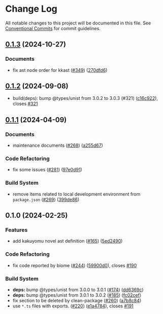 # Change Log

All notable changes to this project will be documented in this file.
See [Conventional Commits](https://conventionalcommits.org) for commit guidelines.

## [0.1.3](https://github.com/RShirohara/unified-webnovel/compare/@rshirohara/kkast@0.1.2...@rshirohara/kkast@0.1.3) (2024-10-27)

### Documents

* fix ast node order for kkast ([#349](https://github.com/RShirohara/unified-webnovel/issues/349)) ([270dfd6](https://github.com/RShirohara/unified-webnovel/commit/270dfd68d819f3070de713bb2d510d9c8053cdf4))

## [0.1.2](https://github.com/RShirohara/unified-webnovel/compare/@rshirohara/kkast@0.1.1...@rshirohara/kkast@0.1.2) (2024-09-08)

* build(deps): bump @types/unist from 3.0.2 to 3.0.3 (#321) ([c16c922](https://github.com/RShirohara/unified-webnovel/commit/c16c922)), closes [#321](https://github.com/RShirohara/unified-webnovel/issues/321)

## [0.1.1](https://github.com/RShirohara/unified-webnovel/compare/@rshirohara/kkast@0.1.0...@rshirohara/kkast@0.1.1) (2024-04-09)

### Documents

* maintenance documents ([#268](https://github.com/RShirohara/unified-webnovel/issues/268)) ([a255d67](https://github.com/RShirohara/unified-webnovel/commit/a255d67a6bf5e94af9d5daf0d62c074bc0d6a5e3))

### Code Refactoring

* fix some issues ([#281](https://github.com/RShirohara/unified-webnovel/issues/281)) ([97e0d91](https://github.com/RShirohara/unified-webnovel/commit/97e0d9136b0e310dedad44e581ba70eea6d23e30))

### Build System

* remove items related to local development environment from `package.json` ([#269](https://github.com/RShirohara/unified-webnovel/issues/269)) ([399de86](https://github.com/RShirohara/unified-webnovel/commit/399de869f96a624d023e574e94a83754261b03a2))

## 0.1.0 (2024-02-25)

### Features

* add kakuyomu novel ast definition ([#165](https://github.com/RShirohara/unified-webnovel/issues/165)) ([5ed2490](https://github.com/RShirohara/unified-webnovel/commit/5ed249083c248ab8cc8054c441a7971ab2490dfa))

### Code Refactoring

* fix code reported by biome ([#244](https://github.com/RShirohara/unified-webnovel/issues/244)) ([59900d0](https://github.com/RShirohara/unified-webnovel/commit/59900d08e01e4d6ce25cdb5da2e5ab85b18e8129)), closes [#190](https://github.com/RShirohara/unified-webnovel/issues/190)

### Build System

* **deps:** bump @types/unist from 3.0.0 to 3.0.1 ([#174](https://github.com/RShirohara/unified-webnovel/issues/174)) ([dd6369c](https://github.com/RShirohara/unified-webnovel/commit/dd6369c85d61100afc0c1ec7a8f72ff42669ed11))
* **deps:** bump @types/unist from 3.0.1 to 3.0.2 ([#185](https://github.com/RShirohara/unified-webnovel/issues/185)) ([fc02cef](https://github.com/RShirohara/unified-webnovel/commit/fc02cef92a702c7625029959a13c64735f9623e8))
* fix section to be deleted by clean-package ([#260](https://github.com/RShirohara/unified-webnovel/issues/260)) ([a7b8c84](https://github.com/RShirohara/unified-webnovel/commit/a7b8c840872ac99be29995da743100d7be68281a))
* use `*.ts` files with exports. ([#220](https://github.com/RShirohara/unified-webnovel/issues/220)) ([e1a4784](https://github.com/RShirohara/unified-webnovel/commit/e1a478402b68331636da1fc9c46cb9274004ba87)), closes [#191](https://github.com/RShirohara/unified-webnovel/issues/191)
